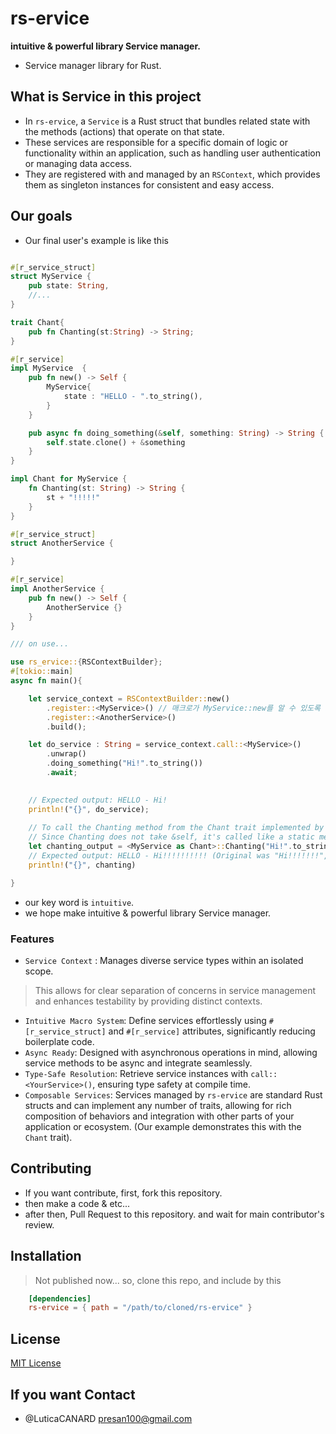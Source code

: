 # rs-ervice

**intuitive & powerful library Service manager.**

- Service manager library for Rust.

## What is **Service** in this project

- In `rs-ervice`, a `Service` is a Rust struct that bundles related state with the methods (actions) that operate on that state.
- These services are responsible for a specific domain of logic or functionality within an application, such as handling user authentication or managing data access.
- They are registered with and managed by an `RSContext`, which provides them as singleton instances for consistent and easy access.

## Our goals

- Our final user's example is like this

```rust

#[r_service_struct]
struct MyService {
    pub state: String,
    //...
}

trait Chant{
    pub fn Chanting(st:String) -> String;
}

#[r_service]
impl MyService  {
    pub fn new() -> Self {
        MyService{
            state : "HELLO - ".to_string(),
        }
    }

    pub async fn doing_something(&self, something: String) -> String {
        self.state.clone() + &something
    }
}

impl Chant for MyService {
    fn Chanting(st: String) -> String {
        st + "!!!!!"
    }
}

#[r_service_struct]
struct AnotherService {

}

#[r_service]
impl AnotherService {
    pub fn new() -> Self {
        AnotherService {}
    }
}

/// on use...

use rs_ervice::{RSContextBuilder}; 
#[tokio::main] 
async fn main(){

    let service_context = RSContextBuilder::new()
        .register::<MyService>() // 매크로가 MyService::new를 알 수 있도록 도와줌
        .register::<AnotherService>()
        .build();

    let do_service : String = service_context.call::<MyService>()
        .unwrap()
        .doing_something("Hi!".to_string())
        .await;

    
    // Expected output: HELLO - Hi!
    println!("{}", do_service);
    
    // To call the Chanting method from the Chant trait implemented by MyService:
    // Since Chanting does not take &self, it's called like a static method associated with the trait implementation.
    let chanting_output = <MyService as Chant>::Chanting("Hi!".to_string());
    // Expected output: HELLO - Hi!!!!!!!!!! (Original was "Hi!!!!!!!", but it takes the result of do_something)
    println!("{}", chanting)

}


```

- our key word is `intuitive`.
- we hope make intuitive & powerful library Service manager.

### Features

- `Service Context` : Manages diverse service types within an isolated scope.

> This allows for clear separation of concerns in service management and enhances testability by providing distinct contexts.

- `Intuitive Macro System`: Define services effortlessly using `#[r_service_struct]` and `#[r_service]` attributes, significantly reducing boilerplate code.
- `Async Ready`: Designed with asynchronous operations in mind, allowing service methods to be async and integrate seamlessly.
- `Type-Safe Resolution`: Retrieve service instances with `call::<YourService>()`, ensuring type safety at compile time.
- `Composable Services`: Services managed by `rs-ervice` are standard Rust structs and can implement any number of traits, allowing for rich composition of behaviors and integration with other parts of your application or ecosystem. (Our example demonstrates this with the `Chant` trait).

## Contributing

- If you want contribute, first, fork this repository.
- then make a code & etc...
- after then, Pull Request to this repository. and wait for main contributor's review.

## Installation

> Not published now... so, clone this repo, and include by this

```toml
    [dependencies]
    rs-ervice = { path = "/path/to/cloned/rs-ervice" } 
```

## License

[MIT License](./LICENSE)

## If you want Contact

- @LuticaCANARD <presan100@gmail.com>
